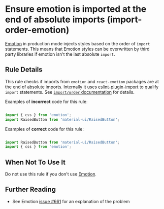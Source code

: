 # Ensure emotion is imported at the end of absolute imports (import-order-emotion)

[Emotion](https://emotion.sh/) in production mode injects styles based on the order of `import` statements.
This means that Emotion styles can be overwritten by third party libraries if emotion isn't the last absolute `import`.

## Rule Details

This rule checks if imports from `emotion` and `react-emotion` packages are at the end of absolute imports.
Internally it uses [eslint-plugin-import](https://github.com/benmosher/eslint-plugin-import) to qualify `import` statements.
See [`import/order` documentation](https://github.com/benmosher/eslint-plugin-import/blob/master/docs%2Frules%2Forder.md) for details.

Examples of **incorrect** code for this rule:

```js

import { css } from 'emotion';
import RaisedButton from 'material-ui/RaisedButton';

```

Examples of **correct** code for this rule:

```js

import RaisedButton from 'material-ui/RaisedButton';
import { css } from 'emotion';

```

## When Not To Use It

Do not use this rule if you don't use [Emotion](https://emotion.sh/).

## Further Reading

* See Emotion [issue #661](https://github.com/emotion-js/emotion/issues/661) for an explanation of the problem
